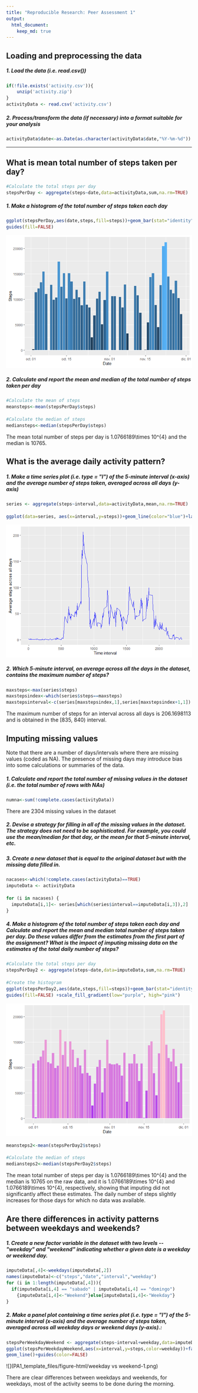 ```yaml
---
title: "Reproducible Research: Peer Assessment 1"
output: 
  html_document:
    keep_md: true
---
```




## Loading and preprocessing the data
##### 1. Load the data (i.e. read.csv())

```r
if(!file.exists('activity.csv')){
    unzip('activity.zip')
}
activityData <- read.csv('activity.csv')
```
##### 2. Process/transform the data (if necessary) into a format suitable for your analysis

```r
activityData$date<-as.Date(as.character(activityData$date,"%Y-%m-%d"))
```

-----

## What is mean total number of steps taken per day?

```r
#Calculate the total steps per day
stepsPerDay <- aggregate(steps~date,data=activityData,sum,na.rm=TRUE)
```

##### 1. Make a histogram of the total number of steps taken each day

```r
ggplot(stepsPerDay,aes(date,steps,fill=steps))+geom_bar(stat="identity")+labs(y="Steps",x="Date")+
guides(fill=FALSE)
```

![](PA1_template_files/figure-html/unnamed-chunk-4-1.png)<!-- -->

##### 2. Calculate and report the mean and median of the total number of steps taken per day


```r
#Calculate the mean of steps
meansteps<-mean(stepsPerDay$steps)

#Calculate the median of steps
mediansteps<-median(stepsPerDay$steps)
```
The mean total number of steps per day is 1.0766189\times 10^{4} and the median is 10765.

## What is the average daily activity pattern?

##### 1. Make a time series plot (i.e. type = "l") of the 5-minute interval (x-axis) and the average number of steps taken, averaged across all days (y-axis)


```r
series <- aggregate(steps~interval,data=activityData,mean,na.rm=TRUE)

ggplot(data=series, aes(x=interval,y=steps))+geom_line(color="blue")+labs(y="Average steps across all days",x="Time interval")
```

![](PA1_template_files/figure-html/unnamed-chunk-5-1.png)<!-- -->

##### 2. Which 5-minute interval, on average across all the days in the dataset, contains the maximum number of steps?


```r
maxsteps<-max(series$steps)
maxstepsindex<-which(series$steps==maxsteps)
maxstepsinterval<-c(series[maxstepsindex,1],series[maxstepsindex+1,1])
```
The maximum number of steps for an interval across all days is 206.1698113 and is obtained in the [835, 840) interval.

## Imputing missing values
Note that there are a number of days/intervals where there are missing values (coded as NA). The presence of missing days may introduce bias into some calculations or summaries of the data.

##### 1. Calculate and report the total number of missing values in the dataset (i.e. the total number of rows with NAs)


```r
numna<-sum(!complete.cases(activityData))
```
There are 2304 missing values in the dataset

##### 2. Devise a strategy for filling in all of the missing values in the dataset. The strategy does not need to be sophisticated. For example, you could use the mean/median for that day, or the mean for that 5-minute interval, etc.

##### 3. Create a new dataset that is equal to the original dataset but with the missing data filled in.


```r
nacases<-which(!complete.cases(activityData)==TRUE)
imputeData <- activityData

for (i in nacases) {
  imputeData[i,1]<- series[which(series$interval==imputeData[i,3]),2]
}
```

##### 4. Make a histogram of the total number of steps taken each day and Calculate and report the mean and median total number of steps taken per day. Do these values differ from the estimates from the first part of the assignment? What is the impact of imputing missing data on the estimates of the total daily number of steps?


```r
#Calculate the total steps per day
stepsPerDay2 <- aggregate(steps~date,data=imputeData,sum,na.rm=TRUE)

#Create the histogram
ggplot(stepsPerDay2,aes(date,steps,fill=steps))+geom_bar(stat="identity")+labs(y="Steps",x="Date")+
guides(fill=FALSE) +scale_fill_gradient(low="purple", high="pink")
```

![](PA1_template_files/figure-html/stepsperday2-1.png)<!-- -->

```r
meansteps2<-mean(stepsPerDay2$steps)

#Calculate the median of steps
mediansteps2<-median(stepsPerDay2$steps)
```

The mean total number of steps per day is 1.0766189\times 10^{4} and the median is 10765 on the raw data, and it is 1.0766189\times 10^{4} and 1.0766189\times 10^{4}, respectively, showing that imputing did not significantly affect these estimates. The daily number of steps slightly increases for those days for which no data was available.

## Are there differences in activity patterns between weekdays and weekends?

##### 1. Create a new factor variable in the dataset with two levels -- "weekday" and "weekend" indicating whether a given date is a weekday or weekend day.


```r
imputeData[,4]<-weekdays(imputeData[,2])
names(imputeData)<-c("steps","date","interval","weekday") 
for (i in 1:length(imputeData[,4])){
  if(imputeData[i,4] == "sabado" | imputeData[i,4] == "domingo")
    {imputeData[i,4]<-"Weekend"}else{imputeData[i,4]<-"Weekday"}
}
```

##### 2. Make a panel plot containing a time series plot (i.e. type = "l") of the 5-minute interval (x-axis) and the average number of steps taken, averaged across all weekday days or weekend days (y-axis).:


```r
stepsPerWeekdayWeekend <- aggregate(steps~interval+weekday,data=imputeData,mean,na.rm=TRUE)
ggplot(stepsPerWeekdayWeekend,aes(x=interval,y=steps,color=weekday))+facet_grid(weekday~.,space="free")+
geom_line()+guides(color=FALSE)
```

![](PA1_template_files/figure-html/weekday vs weekend-1.png)<!-- -->

There are clear differences between weekdays and weekends, for weekdays, most of the activity seems to be done during the morning.
